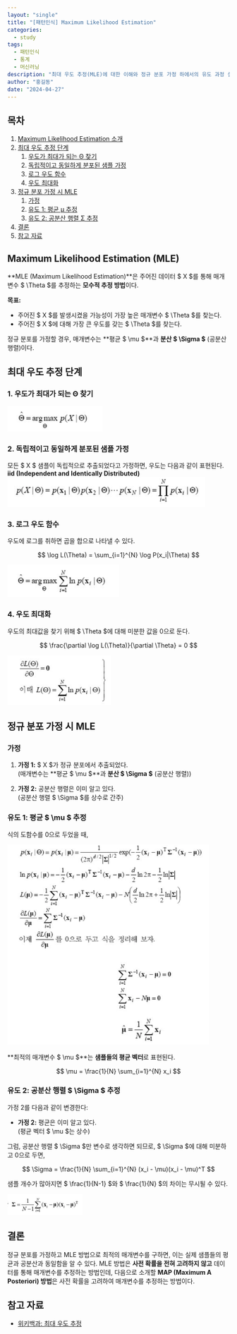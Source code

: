 ```yaml
---
layout: "single"
title: "[패턴인식] Maximum Likelihood Estimation"
categories:
  - study
tags:
  - 패턴인식
  - 통계
  - 머신러닝
description: "최대 우도 추정(MLE)에 대한 이해와 정규 분포 가정 하에서의 유도 과정 설명"
author: "홍길동"
date: "2024-04-27"
---
```


## 목차
1. [Maximum Likelihood Estimation 소개](#maximum-likelihood-estimation-mle)
2. [최대 우도 추정 단계](#최대-우도-추정-단계)
   1. [우도가 최대가 되는 Θ 찾기](#우도가-최대가-되는-Θ-찾기)
   2. [독립적이고 동일하게 분포된 샘플 가정](#독립적이고-동일하게-분포된-샘플-가정)
   3. [로그 우도 함수](#로그-우도-함수)
   4. [우도 최대화](#우도-최대화)
3. [정규 분포 가정 시 MLE](#정규-분포-가정-시-mle)
   1. [가정](#가정)
   2. [유도 1: 평균 μ 추정](#유도-1-평균-μ-추정)
   3. [유도 2: 공분산 행렬 Σ 추정](#유도-2-공분산-행렬-Σ-추정)
4. [결론](#결론)
5. [참고 자료](#참고-자료)

## Maximum Likelihood Estimation (MLE)

**MLE (Maximum Likelihood Estimation)**은 주어진 데이터 $ X $를 통해 매개변수 $ \Theta $를 추정하는 **모수적 추정 방법**이다. 

**목표:**
- 주어진 $ X $를 발생시켰을 가능성이 가장 높은 매개변수 $ \Theta $를 찾는다.
- 주어진 $ X $에 대해 가장 큰 우도를 갖는 $ \Theta $를 찾는다.

정규 분포를 가정할 경우, 매개변수는 **평균 $ \mu $**과 **분산 $ \Sigma $** (공분산 행렬)이다.

## 최대 우도 추정 단계

### 1. 우도가 최대가 되는 Θ 찾기
<img src="/assets/images/mle4.png" alt="Maximum Likelihood Estimation의 첫 번째 단계 다이어그램">

### 2. 독립적이고 동일하게 분포된 샘플 가정
모든 $ X $ 샘플이 독립적으로 추출되었다고 가정하면, 우도는 다음과 같이 표현된다.  
**iid (Independent and Identically Distributed)**  
<img src="/assets/images/mle3.png" alt="독립적이고 동일하게 분포된 샘플의 우도 함수">

### 3. 로그 우도 함수
우도에 로그를 취하면 곱을 합으로 나타낼 수 있다.

$$
\log L(\Theta) = \sum_{i=1}^{N} \log P(x_i|\Theta)
$$

<img src="/assets/images/mle2.png" alt="로그 우도 함수">

### 4. 우도 최대화
우도의 최대값을 찾기 위해 $ \Theta $에 대해 미분한 값을 0으로 둔다.

$$
\frac{\partial \log L(\Theta)}{\partial \Theta} = 0
$$

<img src="/assets/images/mle1.png" alt="우도 함수의 미분">

## 정규 분포 가정 시 MLE

### 가정

1. **가정 1:** $ X $가 정규 분포에서 추출되었다.  
   (매개변수는 **평균 $ \mu $**과 **분산 $ \Sigma $** (공분산 행렬))
   
2. **가정 2:** 공분산 행렬은 이미 알고 있다.  
   (공분산 행렬 $ \Sigma $를 상수로 간주)

### 유도 1: 평균 $ \mu $ 추정

식의 도함수를 0으로 두었을 때,

<img src="/assets/images/mle6.png" alt="평균 벡터의 MLE 유도">

**최적의 매개변수 $ \mu $**는 **샘플들의 평균 벡터**로 표현된다.

$$
\mu = \frac{1}{N} \sum_{i=1}^{N} x_i
$$

### 유도 2: 공분산 행렬 $ \Sigma $ 추정

가정 2를 다음과 같이 변경한다:

- **가정 2:** 평균은 이미 알고 있다.  
  (평균 벡터 $ \mu $는 상수)

그럼, 공분산 행렬 $ \Sigma $만 변수로 생각하면 되므로, $ \Sigma $에 대해 미분하고 0으로 두면,

$$
\Sigma = \frac{1}{N} \sum_{i=1}^{N} (x_i - \mu)(x_i - \mu)^T
$$

샘플 개수가 많아지면 $ \frac{1}{N-1} $와 $ \frac{1}{N} $의 차이는 무시될 수 있다.

<img src="/assets/images/mle5.png" alt="공분산 행렬의 MLE 유도">

## 결론

정규 분포를 가정하고 MLE 방법으로 최적의 매개변수를 구하면, 이는 실제 샘플들의 평균과 공분산과 동일함을 알 수 있다. MLE 방법은 **사전 확률을 전혀 고려하지 않고** 데이터를 통해 매개변수를 추정하는 방법인데, 다음으로 소개할 **MAP (Maximum A Posteriori) 방법**은 사전 확률을 고려하여 매개변수를 추정하는 방법이다.

## 참고 자료

<!-- - [통계학 교과서](https://example.com)  -->
<!-- - [MLE 관련 논문](https://example.com)  -->
- [위키백과: 최대 우도 추정](https://ko.wikipedia.org/wiki/%EB%82%B4%EB%8F%84_%EC%9A%B0%EB%8F%84_%EC%B6%94%EC%A0%95)
<!-- - [StatQuest: Maximum Likelihood Estimation](https://www.youtube.com/watch?v=nc9jA1CDElc) -->
